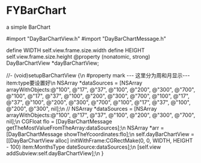 # FYBarChart



a simple BarChart

#import "DayBarChartView.h"
#import "DayBarChartMessage.h"

define WIDTH  self.view.frame.size.width
define HEIGHT self.view.frame.size.height
@property (nonatomic, strong) DayBarChartView *dayBarChartView;

//- (void)setupBarChartView {\n
#property mark --- 这里分为周和月显示---item:type要设置好\n
NSArray *dataSources = [NSArray arrayWithObjects:@"100", @"17", @"37", @"100", @"200", @"300", @"700", @"100", @"17", @"37", @"100", @"200", @"300", @"700", @"100", @"17", @"37", @"100", @"200", @"300", @"700", @"100", @"17", @"37", @"100", @"200", @"300", nil];\n
//    NSArray *dataSources = [NSArray arrayWithObjects:@"100", @"17", @"37", @"100", @"200", @"300", @"700", nil];\n
CGFloat flo = [DayBarChartMessage getTheMostValueFromTheArray:dataSources];\n
NSArray *arr = [DayBarChartMessage showTheYcoordinates:flo];\n
self.dayBarChartView = [[DayBarChartView alloc] initWithFrame:CGRectMake(0, 0, WIDTH, HEIGHT - 100) item:MonthsType dateSource:dataSources];\n
[self.view addSubview:self.dayBarChartView];\n
}
